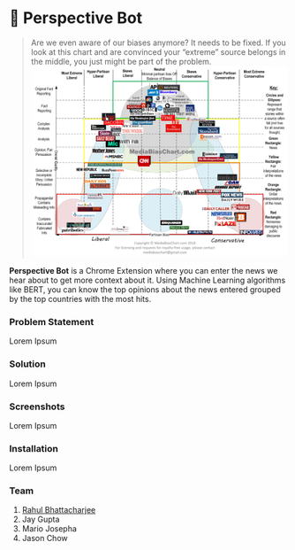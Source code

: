 # :eyes: Perspective Bot
> Are we even aware of our biases anymore? It needs to be fixed. 
>If you look at this chart and are convinced your “extreme” source belongs in the middle, you just might be part of the problem.
![News Bias](news_bias.jpg)


**Perspective Bot** is a Chrome Extension where you can enter the news we hear about to get more context about it. Using Machine Learning algorithms like BERT, you can know the top opinions about the news entered grouped by the top countries with the most hits. 

### Problem Statement
Lorem Ipsum

### Solution
Lorem Ipsum

### Screenshots
Lorem Ipsum

### Installation
Lorem Ipsum

### Team
1. [Rahul Bhattacharjee](https://github.com/rahulbhatta)
2. Jay Gupta
3. Mario Josepha
4. Jason Chow

